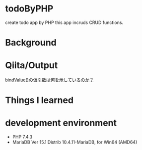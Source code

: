 # todoByPHP
create todo app by PHP
this app incruds CRUD functions.

# Background

# Qiita/Output

[bindValue()の仮引数は何を示しているのか？](https://qiita.com/cordy/items/e6d01a4f7ca001dabb41)

# Things I learned

# development environment

- PHP 7.4.3
- MariaDB Ver 15.1 Distrib 10.4.11-MariaDB, for Win64 (AMD64)
